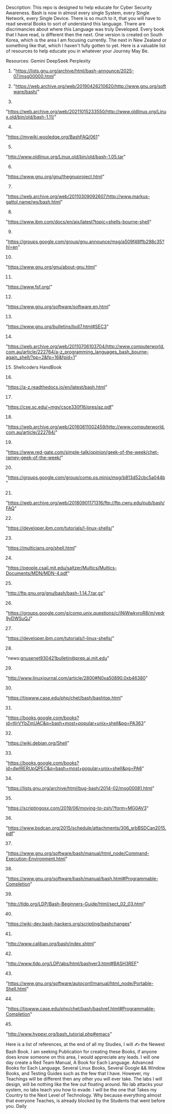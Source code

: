 Description: This repo is designed to help educate for Cyber Security Awareness. Bash is now in almost every single System, every Single Network, every Single Device. There is so much to it, that you will have to read several Books to sort of understand this language. Thwre are discrimancies about where this Language was truly Developed. Every book that I have read, is different then the next. One version is created on South Korea, which is the area I am focusing currently. The next in New Zealand or something like that, which I haven't fully gotten to yet. Here is a valuable list of resources to help educate you in whatever your Journey May Be.




Resources:
Gemini
DeepSeek 
Perplexity 


1. "https://lists.gnu.org/archive/html/bash-announce/2025-07/msg00000.html"

2. "https://web.archive.org/web/20190426210620/http://www.gnu.org/software/bash/"

3.
"https://web.archive.org/web/20211015233550/http://www.oldlinux.org/Linux.old/bin/old/bash-1.11/"

4. 
"https://mywiki.wooledge.org/BashFAQ/061"

5.
"http://www.oldlinux.org/Linux.old/bin/old/bash-1.05.tar"

6.
"https://www.gnu.org/gnu/thegnuproject.html"


7. 
"https://web.archive.org/web/20110309092607/http://www.markus-gattol.name/ws/bash.html"

8.
"https://www.ibm.com/docs/en/aix/latest?topic=shells-bourne-shell"

9.
"https://groups.google.com/group/gnu.announce/msg/a509f48ffb298c35?hl=en"

10. 
"https://www.gnu.org/gnu/about-gnu.html"


11.
"https://www.fsf.org/"


12. 
"https://www.gnu.org/software/software.en.html"


13. 
"https://www.gnu.org/bulletins/bull7.html#SEC3"


14. 
"https://web.archive.org/web/20110706103704/http://www.computerworld.com.au/article/222764/a-z_programming_languages_bash_bourne-again_shell/?pp=2&fp=16&fpid=1"


15. Shellcoders HandBook



16. 
"https://a-z.readthedocs.io/en/latest/bash.html"


17. 
"https://cse.sc.edu/~mgv/csce330f16/pres/az.pdf"



18. 
"https://web.archive.org/web/20160811002459/http://www.computerworld.com.au/article/222764/"



19.
"https://www.red-gate.com/simple-talk/opinion/geek-of-the-week/chet-ramey-geek-of-the-week/"



20.
"https://groups.google.com/group/comp.os.minix/msg/b813d52cbc5a044b"


21. 
"https://web.archive.org/web/20180901171316/ftp://ftp.cwru.edu/pub/bash/FAQ"



22. 
"https://developer.ibm.com/tutorials/l-linux-shells/"



23. 
"https://multicians.org/shell.html"


24. 
"https://people.csail.mit.edu/saltzer/Multics/Multics-Documents/MDN/MDN-4.pdf"


25. 
"http://ftp.gnu.org/gnu/bash/bash-1.14.7.tar.gz"


26. 
"https://groups.google.com/g/comp.unix.questions/c/iNjWwkyroR8/m/yedr9yDWSuQJ"


27. 
"https://developer.ibm.com/tutorials/l-linux-shells/"


28. 
"news:gnusenet930421bulletin@prep.ai.mit.edu"


29.
"http://www.linuxjournal.com/article/2800#N0xa50890.0xb46380"


30. 
"https://tiswww.case.edu/php/chet/bash/bashtop.html"


31. 
"https://books.google.com/books?id=tIjrVYbZmUAC&q=bash+most+popular+unix+shell&pg=PA363"


32.
"https://wiki.debian.org/Shell"


33.
"https://books.google.com/books?id=dwIRERUpQPEC&q=bash+most+popular+unix+shell&pg=PA6"


34. 
"https://lists.gnu.org/archive/html/bug-bash/2014-02/msg00081.html"


35.
"https://scriptingosx.com/2019/06/moving-to-zsh/?form=MG0AV3"


36.
"https://www.bsdcan.org/2015/schedule/attachments/306_srbBSDCan2015.pdf"



37.
"https://www.gnu.org/software/bash/manual/html_node/Command-Execution-Environment.html"


38. 
"https://www.gnu.org/software/bash/manual/bash.html#Programmable-Completion"


39.
"http://tldp.org/LDP/Bash-Beginners-Guide/html/sect_02_03.html"


40.
"https://wiki-dev.bash-hackers.org/scripting/bashchanges"


41.
"http://www.caliban.org/bash/index.shtml"


42.
"http://www.tldp.org/LDP/abs/html/bashver3.html#BASH3REF"


43.
"https://www.gnu.org/software/autoconf/manual/html_node/Portable-Shell.html"


44.
"https://tiswww.case.edu/php/chet/bash/bashref.html#Programmable-Completion"


45.
"http://www.hypexr.org/bash_tutorial.php#emacs"



Here is a list of references, at the end of all my Studies, I will ✍️ the Newest Bash Book. I am seeking Publication for creating these Books, if anyone does know someone on this area, I would appreciate any leads. I will one day create a Red Team Manual, A Book for Each Language. Advanced Books for Each Language. Several Linux Books, Several Google && Window Books, and Testing Guides such as the few that I have. However, my Teachings will be different then any other you will ever take. The labs I will design, will be nothing like the few out floating around. No lab attacks your system, no labs teach you how to evade. I will be the one that Takes my Country to the Next Level of Technology. Why because everything almost that everyone Teaches, is already blocked by the Students that went before you. 
Daily

